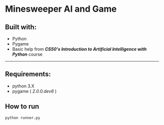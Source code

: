 # Minesweeper AI and Game

## Built with:

- Python
- Pygame
- Basic help from **_CS50's Introduction to Artificial Intelligence with Python_** course

---

## Requirements:

- python 3.X
- pygame ( _2.0.0.dev6_ )

## How to run

```
python runner.py
```
